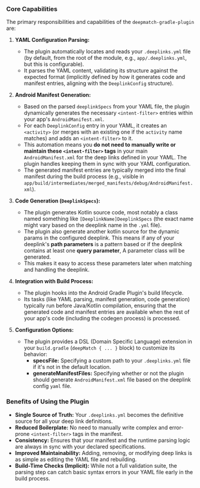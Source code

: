 ### Core Capabilities

The primary responsibilities and capabilities of the `deepmatch-gradle-plugin` are:

1.  **YAML Configuration Parsing:**
    *   The plugin automatically locates and reads your `.deeplinks.yml` file (by default, from the root of the module, e.g., `app/.deeplinks.yml`, but this is configurable).
    *   It parses the YAML content, validating its structure against the expected format (implicitly defined by how it generates code and manifest entries, aligning with the `DeeplinkConfig` structure).

2.  **Android Manifest Generation:**
    *   Based on the parsed `deeplinkSpecs` from your YAML file, the plugin dynamically generates the necessary `<intent-filter>` entries within your app's `AndroidManifest.xml`.
    *   For each `DeeplinkConfig` entry in your YAML, it creates an `<activity>` (or merges with an existing one if the `activity` name matches) and adds an `<intent-filter>` to it.
    *   This automation means you **do not need to manually write or maintain these `<intent-filter>` tags** in your main `AndroidManifest.xml` for the deep links defined in your YAML. The plugin handles keeping them in sync with your YAML configuration.
    *   The generated manifest entries are typically merged into the final manifest during the build process (e.g., visible in `app/build/intermediates/merged_manifests/debug/AndroidManifest.xml`).

3.  **Code Generation (`DeeplinkSpecs`):**
    *   The plugin generates Kotlin source code, most notably a class named something like `[DeeplinkName]DeeplinkSpecs` (the exact name might vary based on the deeplink name in the `.yml` file).
    *   The plugin also generate another kotlin source for the dynamic params in the configured deeplink. This means if any of your deeplink's **path parameters** is a pattern based or if the deeplink contains at least one **query parameter**, A parameter class will be generated.
    *   This makes it easy to access these parameters later when matching and handling the deeplink. 

4.  **Integration with Build Process:**
    *   The plugin hooks into the Android Gradle Plugin's build lifecycle.
    *   Its tasks (like YAML parsing, manifest generation, code generation) typically run before Java/Kotlin compilation, ensuring that the generated code and manifest entries are available when the rest of your app's code (including the codegen process) is processed.

5.  **Configuration Options:**
    *   The plugin provides a DSL (Domain Specific Language) extension in your `build.gradle` (`deepMatch { ... }` block) to customize its behavior:
        *   **specsFile:** Specifying a custom path to your `.deeplinks.yml` file if it's not in the default location.
        *   **generateManifestFiles:** Specifying whether or not the plugin should generate `AndroidManifest.xml` file based on the deeplink config `yaml` file.

### Benefits of Using the Plugin

*   **Single Source of Truth:** Your `.deeplinks.yml` becomes the definitive source for all your deep link definitions.
*   **Reduced Boilerplate:** No need to manually write complex and error-prone `<intent-filter>` tags in the manifest.
*   **Consistency:** Ensures that your manifest and the runtime parsing logic are always in sync with your declared specifications.
*   **Improved Maintainability:** Adding, removing, or modifying deep links is as simple as editing the YAML file and rebuilding.
*   **Build-Time Checks (Implicit):** While not a full validation suite, the parsing step can catch basic syntax errors in your YAML file early in the build process.
